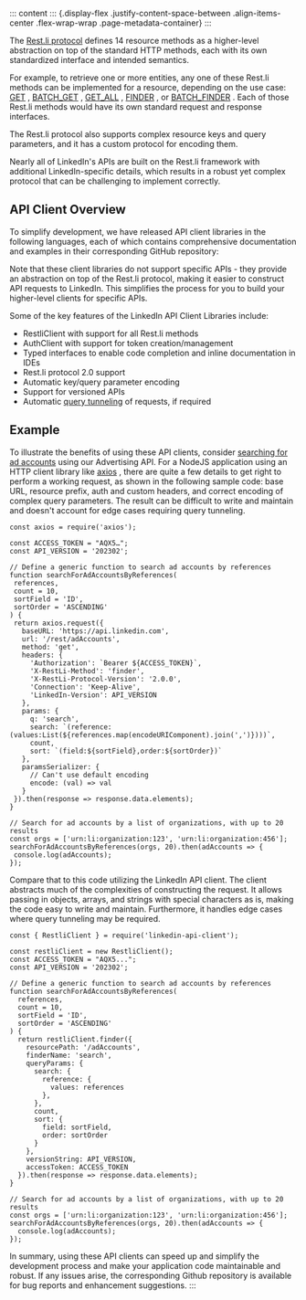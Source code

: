 ::: content
::: {.display-flex .justify-content-space-between .align-items-center .flex-wrap-wrap .page-metadata-container}
:::

The [Rest.li protocol](https://linkedin.github.io/rest.li/spec/protocol)
defines 14 resource methods as a higher-level abstraction on top of the
standard HTTP methods, each with its own standardized interface and
intended semantics.

For example, to retrieve one or more entities, any one of these Rest.li
methods can be implemented for a resource, depending on the use case:
[GET](../api-guide/concepts/methods#get) ,
[BATCH_GET](../api-guide/concepts/methods#batch_get) ,
[GET_ALL](../api-guide/concepts/methods#get_all) ,
[FINDER](../api-guide/concepts/methods#finder-findername) , or
[BATCH_FINDER](../api-guide/concepts/methods#batch_finder-findername) .
Each of those Rest.li methods would have its own standard request and
response interfaces.

The Rest.li protocol also supports complex resource keys and query
parameters, and it has a custom protocol for encoding them.

Nearly all of LinkedIn\'s APIs are built on the Rest.li framework with
additional LinkedIn-specific details, which results in a robust yet
complex protocol that can be challenging to implement correctly.

## API Client Overview

To simplify development, we have released API client libraries in the
following languages, each of which contains comprehensive documentation
and examples in their corresponding GitHub repository:

Note that these client libraries do not support specific APIs - they
provide an abstraction on top of the Rest.li protocol, making it easier
to construct API requests to LinkedIn. This simplifies the process for
you to build your higher-level clients for specific APIs.

Some of the key features of the LinkedIn API Client Libraries include:

-   RestliClient with support for all Rest.li methods
-   AuthClient with support for token creation/management
-   Typed interfaces to enable code completion and inline documentation
    in IDEs
-   Rest.li protocol 2.0 support
-   Automatic key/query parameter encoding
-   Support for versioned APIs
-   Automatic [query tunneling](../api-guide/concepts/query-tunneling)
    of requests, if required

## Example

To illustrate the benefits of using these API clients, consider
[searching for ad
accounts](../../marketing/integrations/ads/account-structure/create-and-manage-accounts#search-for-accounts)
using our Advertising API. For a NodeJS application using an HTTP client
library like [axios](https://axios-http.com/) , there are quite a few
details to get right to perform a working request, as shown in the
following sample code: base URL, resource prefix, auth and custom
headers, and correct encoding of complex query parameters. The result
can be difficult to write and maintain and doesn't account for edge
cases requiring query tunneling.

``` lang-javascript
const axios = require('axios');

const ACCESS_TOKEN = "AQX5…";
const API_VERSION = '202302';

// Define a generic function to search ad accounts by references
function searchForAdAccountsByReferences(
 references,
 count = 10,
 sortField = 'ID',
 sortOrder = 'ASCENDING'
) {
 return axios.request({
   baseURL: 'https://api.linkedin.com',
   url: '/rest/adAccounts',
   method: 'get',
   headers: {
     'Authorization': `Bearer ${ACCESS_TOKEN}`,
     'X-RestLi-Method': 'finder',
     'X-RestLi-Protocol-Version': '2.0.0',
     'Connection': 'Keep-Alive',
     'LinkedIn-Version': API_VERSION
   },
   params: {
     q: 'search',
     search: `(reference:(values:List(${references.map(encodeURIComponent).join(',')})))`,
     count,
     sort: `(field:${sortField},order:${sortOrder})`
   },
   paramsSerializer: {
     // Can't use default encoding
     encode: (val) => val
   }
 }).then(response => response.data.elements);
}

// Search for ad accounts by a list of organizations, with up to 20 results
const orgs = ['urn:li:organization:123', 'urn:li:organization:456'];
searchForAdAccountsByReferences(orgs, 20).then(adAccounts => {
 console.log(adAccounts);
});
```

Compare that to this code utilizing the LinkedIn API client. The client
abstracts much of the complexities of constructing the request. It
allows passing in objects, arrays, and strings with special characters
as is, making the code easy to write and maintain. Furthermore, it
handles edge cases where query tunneling may be required.

``` lang-javascript
const { RestliClient } = require('linkedin-api-client');

const restliClient = new RestliClient();
const ACCESS_TOKEN = "AQX5...";
const API_VERSION = '202302';

// Define a generic function to search ad accounts by references
function searchForAdAccountsByReferences(
  references,
  count = 10,
  sortField = 'ID',
  sortOrder = 'ASCENDING'
) {
  return restliClient.finder({
    resourcePath: '/adAccounts',
    finderName: 'search',
    queryParams: {
      search: {
        reference: {
          values: references
        },
      },
      count,
      sort: {
        field: sortField,
        order: sortOrder
      }
    },
    versionString: API_VERSION,
    accessToken: ACCESS_TOKEN
  }).then(response => response.data.elements);
}

// Search for ad accounts by a list of organizations, with up to 20 results
const orgs = ['urn:li:organization:123', 'urn:li:organization:456'];
searchForAdAccountsByReferences(orgs, 20).then(adAccounts => {
  console.log(adAccounts);
});
```

In summary, using these API clients can speed up and simplify the
development process and make your application code maintainable and
robust. If any issues arise, the corresponding Github repository is
available for bug reports and enhancement suggestions.
:::
